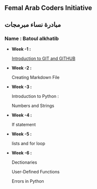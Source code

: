 ## Femal Arab Coders Initiative
## مبادرة نساء مبرمجات

### Name : Batoul alkhatib
* __Week -1 :__

    [Introduction to GIT and GITHUB ](https://github.com/batoulalkhatib/udemy-git1.git)

* __Week -2 :__

    Creating Markdown File

* __Week -3 :__

  Introduction to Python :

  Numbers and Strings  

* __Week -4 :__

   If statement

* __Week -5 :__   

   lists and for loop

* __Week -6 :__

   Dectionaries

   User-Defined Functions

   Errors in Python
